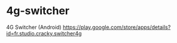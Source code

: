 # 4g-switcher
4G Switcher (Android)
https://play.google.com/store/apps/details?id=fr.studio.cracky.switcher4g
